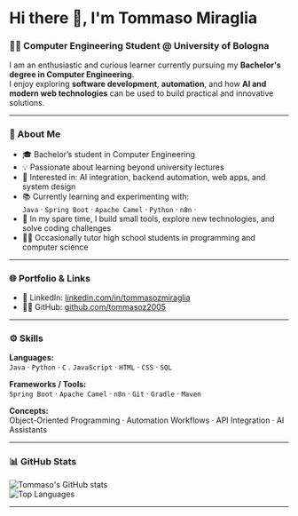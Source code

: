 # Hi there 👋, I'm Tommaso Miraglia

### 👨‍🎓 Computer Engineering Student @ University of Bologna

I am an enthusiastic and curious learner currently pursuing my **Bachelor's degree in Computer Engineering**.  
I enjoy exploring **software development**, **automation**, and how **AI and modern web technologies** can be used to build practical and innovative solutions.

---

### 🚀 About Me

- 🎓 Bachelor’s student in Computer Engineering  
- 💡 Passionate about learning beyond university lectures  
- 🧠 Interested in: AI integration, backend automation, web apps, and system design  
- 📚 Currently learning and experimenting with:  
  `Java` · `Spring Boot` · `Apache Camel` · `Python` · `n8n` · 
- 🧩 In my spare time, I build small tools, explore new technologies, and solve coding challenges  
- 🧑‍🏫 Occasionally tutor high school students in programming and computer science  

---

### 🌐 Portfolio & Links

- 💼 LinkedIn: [linkedin.com/in/tommasozmiraglia](https://www.linkedin.com/in/tommaso-miraglia-79b105373/)  
- 🧑‍💻 GitHub: [github.com/tommasoz2005](https://github.com/tommasomiraglia)

---

### ⚙️ Skills

**Languages:**  
`Java` · `Python` ·  `C` . `JavaScript` · `HTML` · `CSS` · `SQL`  

**Frameworks / Tools:**  
`Spring Boot` · `Apache Camel` · `n8n` · `Git` · `Gradle` · `Maven`  

**Concepts:**  
Object-Oriented Programming · Automation Workflows · API Integration · AI Assistants

---

### 📊 GitHub Stats

![Tommaso's GitHub stats](https://github-readme-stats.vercel.app/api?username=tommasoz2005&show_icons=true&theme=tokyonight)  
![Top Languages](https://github-readme-stats.vercel.app/api/top-langs/?username=tommasoz2005&layout=compact&theme=tokyonight)

---


